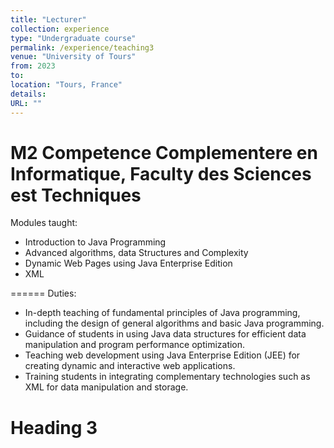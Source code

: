 ```yaml
---
title: "Lecturer"
collection: experience
type: "Undergraduate course"
permalink: /experience/teaching3
venue: "University of Tours"
from: 2023
to: 
location: "Tours, France"
details:
URL: ""
---
```


M2 Competence Complementere en Informatique, Faculty des Sciences est Techniques
======
Modules taught:
- Introduction to Java Programming
- Advanced algorithms, data Structures and Complexity
- Dynamic Web Pages using Java Enterprise Edition
- XML

======
Duties:
- In-depth teaching of fundamental principles of Java programming, including the design of general algorithms and basic Java programming.
- Guidance of students in using Java data structures for efficient data manipulation and program performance optimization.
- Teaching web development using Java Enterprise Edition (JEE) for creating dynamic and interactive web applications.
- Training students in integrating complementary technologies such as XML for data manipulation and storage.

Heading 3
======
